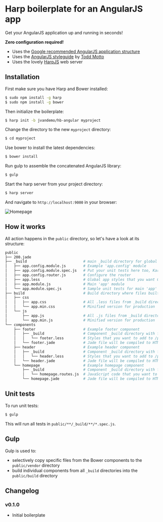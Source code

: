 # Harp boilerplate for an AngularJS app

Get your AngularJS application up and running in seconds!

**Zero configuration required!**

- Uses the [Google recommended AngularJS application structure](https://docs.google.com/document/d/1XXMvReO8-Awi1EZXAXS4PzDzdNvV6pGcuaF4Q9821Es/pub)
- Uses the [AngularJS styleguide](https://github.com/toddmotto/angularjs-styleguide) by [Todd Motto](http://toddmotto.com/)
- Uses the lovely [HarpJS](http://harpjs.com) web server

## Installation

First make sure you have Harp and Bower installed:

```sh
$ sudo npm install -g harp
$ sudo npm install -g bower
```

Then initialize the boilerplate:

```sh
$ harp init -b jvandemo/hb-angular myproject
```

Change the directory to the new `myproject` directory:

```sh
$ cd myproject
```

Use bower to install the latest dependencies:

```sh
$ bower install
```

Run gulp to assemble the concatenated AngularJS library:

```sh
$ gulp
```

Start the harp server from your project directory:

```sh
$ harp server
```

And navigate to `http://localhost:9000` in your browser:

![Homepage](http://i.imgur.com/dORKysf.png)

## How it works

All action happens in the `public` directory, so let's have a look at its structure:

```sh
public
├── 200.jade
├── _build                          # main _build directory for global app stuff
│   ├── app.config.module.js        # Example 'app.config' module
│   ├── app.config.module.spec.js   # Put your unit tests here too, Karma will find them for you
│   ├── app.config.router.js        # Configure the router
│   ├── app.less                    # Global app styles that you want Gulp to add to /public/build/css/app.css
│   ├── app.module.js               # Main 'app' module
│   └── app.module.spec.js          # Sample unit tests for main 'app' module
├── build                           # Build directory where files built by Gulp are saved
│   ├── css
│   │   ├── app.css                 # All .less files from _build directories are concatenated here
│   │   └── app.min.css             # Minified version for production
│   └── js
│       ├── app.js                  # All .js files from _build directories are concatenated here
│       └── app.min.js              # Minified version for production
└── components
    ├── footer                      # Example footer component
    │   ├── _build                  # Component _build directory with files that you want Gulp to build
    │   │   └── footer.less         # Styles that you want to add to /public/build/css/app.css
    │   └── footer.jade             # Jade file will be compiled to HTML automatically
    ├── header                      # Example header component
    │   ├── _build                  # Component _build directory with files that you want Gulp to build
    │   │   └── header.less         # Styles that you want to add to /public/build/css/app.css
    │   └── header.jade             # Jade file will be compiled to HTML automatically
    └── homepage                    # Example homepage component
        ├── _build                  # Component _build directory with files that you want Gulp to build
        │   └── homepage.routes.js  # JavaScript code that you want to add to /public/build/js/app.js
        └── homepage.jade           # Jade file will be compiled to HTML automatically
```

## Unit tests

To run unit tests:

```sh
$ gulp
```

This will run all tests in `public/**/_build/**/*.spec.js`.

## Gulp

Gulp is used to:

- selectively copy specific files from the Bower components to the `public/vendor` directory
- build individual components from all `_build` directories into the `public/build` directory
 
## Changelog

### v0.1.0

- Initial boilerplate